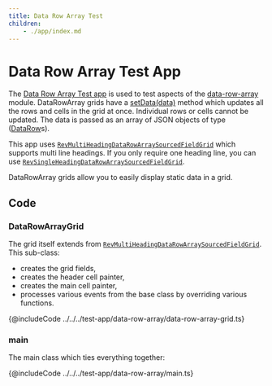 ```yaml
---
title: Data Row Array Test
children:
    - ./app/index.md
---
```


# Data Row Array Test App

The [Data Row Array Test app](./app/index.md) is used to test aspects of the [data-row-array](/revgrid/data-row-array/) module.  DataRowArray grids have a [setData(data)](/revgrid/sourced-field/RevMultiHeadingDataRowArraySourcedFieldGrid-1/#setdata) method which updates all the rows and cells in the grid at once.  Individual rows or cells cannot be updated.  The data is passed as an array of JSON objects of type ([DataRow](/revgrid/data-row-array/RevDataRowArrayGrid/DataRow/)s).

This app uses [`RevMultiHeadingDataRowArraySourcedFieldGrid`](/revgrid/sourced-field/RevMultiHeadingDataRowArraySourcedFieldGrid-1/) which supports multi line headings.  If you only require one heading line, you can use [`RevSingleHeadingDataRowArraySourcedFieldGrid`](/revgrid/sourced-field/RevSingleHeadingDataRowArraySourcedFieldGrid-1/).

DataRowArray grids allow you to easily display static data in a grid.

## Code

### DataRowArrayGrid

The grid itself extends from [`RevMultiHeadingDataRowArraySourcedFieldGrid`](/revgrid/sourced-field/RevMultiHeadingDataRowArraySourcedFieldGrid-1/). This sub-class:
* creates the grid fields,
* creates the header cell painter,
* creates the main cell painter,
* processes various events from the base class by overriding various functions.

{@includeCode ../../../test-app/data-row-array/data-row-array-grid.ts}

### main

The main class which ties everything together:

{@includeCode ../../../test-app/data-row-array/main.ts}
